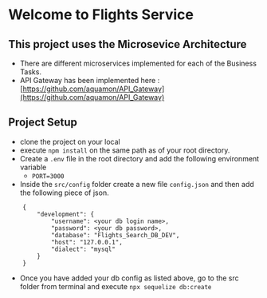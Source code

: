 # Welcome to Flights Service

## This project uses the Microsevice Architecture
- There are different microservices implemented for each of the Business Tasks.
- API Gateway has been implemented here : [https://github.com/aquamon/API_Gateway](https://github.com/aquamon/API_Gateway)

## Project Setup
- clone the project on your local
- execute `npm install` on the same path as of your root directory.
- Create a `.env` file in the root directory and add the following environment
  variable
    - `PORT=3000`
- Inside the `src/config` folder create a new file `config.json` and then add
  the following piece of json.
```
    {
        "development": {
            "username": <your db login name>,
            "password": <your db password>,
            "database": "Flights_Search_DB_DEV",
            "host": "127.0.0.1",
            "dialect": "mysql"
        }
    }
```
- Once you have added your db config as listed above, go to the src folder from terminal
and execute `npx sequelize db:create`    


    

